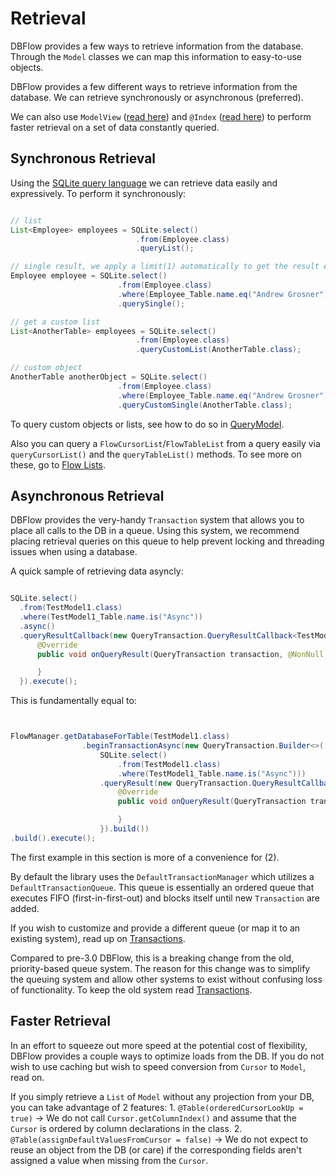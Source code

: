 # Retrieval

DBFlow provides a few ways to retrieve information from the database. Through
the `Model` classes we can map this information to easy-to-use objects.

DBFlow provides a few different ways to retrieve information from the database. We
can retrieve synchronously or asynchronous (preferred).

We can also use `ModelView` ([read here](/usage2/ModelViews.md)) and `@Index` ([read here](/usage2/Indexing.md)) to perform faster retrieval on a set of data constantly queried.

## Synchronous Retrieval

Using the [SQLite query language](/usage2/SQLiteWrapperLanguage.md) we can retrieve
data easily and expressively. To perform it synchronously:


```java

// list
List<Employee> employees = SQLite.select()
                            .from(Employee.class)
                            .queryList();

// single result, we apply a limit(1) automatically to get the result even faster.
Employee employee = SQLite.select()
                        .from(Employee.class)
                        .where(Employee_Table.name.eq("Andrew Grosner"))
                        .querySingle();

// get a custom list
List<AnotherTable> employees = SQLite.select()
                            .from(Employee.class)
                            .queryCustomList(AnotherTable.class);

// custom object
AnotherTable anotherObject = SQLite.select()
                        .from(Employee.class)
                        .where(Employee_Table.name.eq("Andrew Grosner"))
                        .queryCustomSingle(AnotherTable.class);

```

To query custom objects or lists, see how to do so in [QueryModel](/usage2/QueryModel.md).

Also you can query a `FlowCursorList`/`FlowTableList` from a query easily
via `queryCursorList()` and the `queryTableList()` methods. To see more on these,
go to [Flow Lists](/usage2/FlowLists.md).


## Asynchronous Retrieval

DBFlow provides the very-handy `Transaction` system that allows you to place all
calls to the DB in a queue. Using this system, we recommend placing retrieval queries
on this queue to help prevent locking and threading issues when using a database.

A quick sample of retrieving data asyncly:

```java

SQLite.select()
  .from(TestModel1.class)
  .where(TestModel1_Table.name.is("Async"))
  .async()
  .queryResultCallback(new QueryTransaction.QueryResultCallback<TestModel1>() {
      @Override
      public void onQueryResult(QueryTransaction transaction, @NonNull CursorResult<TestModel1> tResult) {

      }
  }).execute();

```

This is fundamentally equal to:

```java


FlowManager.getDatabaseForTable(TestModel1.class)
                .beginTransactionAsync(new QueryTransaction.Builder<>(
                    SQLite.select()
                        .from(TestModel1.class)
                        .where(TestModel1_Table.name.is("Async")))
                    .queryResult(new QueryTransaction.QueryResultCallback<TestModel1>() {
                        @Override
                        public void onQueryResult(QueryTransaction transaction, @NonNull CursorResult<TestModel1> tResult) {

                        }
                    }).build())
.build().execute();

```

The first example in this section is more of a convenience for (2).

By default the library uses the `DefaultTransactionManager` which utilizes
a `DefaultTransactionQueue`. This queue is essentially an ordered queue that
executes FIFO (first-in-first-out) and blocks itself until new `Transaction` are added.

If you wish to customize and provide a different queue (or map it to an existing system), read up on [Transactions](/usage2/StoringData.md).


Compared to pre-3.0 DBFlow, this is a breaking change from the old, priority-based
queue system. The reason for this change was to simplify the queuing system and
allow other systems to exist without confusing loss of functionality. To keep the old
system read [Transactions](/usage2/StoringData.md).

## Faster Retrieval

In an effort to squeeze out more speed at the potential cost of flexibility, DBFlow provides a
couple ways to optimize loads from the DB. If you do not wish to use caching but wish
to speed conversion from `Cursor` to `Model`, read on.

 If you simply retrieve a `List` of `Model`
without any projection from your DB, you can take advantage of 2 features:
    1. `@Table(orderedCursorLookUp = true)` -> We do not call `Cursor.getColumnIndex()` and assume that the `Cursor` is ordered by column declarations in the class.
    2. `@Table(assignDefaultValuesFromCursor = false)` -> We do not expect to reuse an object from the DB (or care) if the corresponding fields aren't assigned a value when missing from the `Cursor`.
